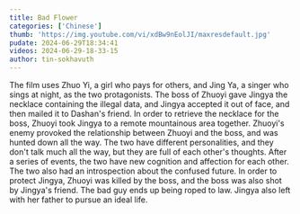 ```yaml
---
title: Bad Flower
categories: ['Chinese']
thumb: 'https://img.youtube.com/vi/xdBw9nEolJI/maxresdefault.jpg'
pudate: 2024-06-29T18:34:41
videos: 2024-06-29-18-33-15
author: tin-sokhavuth
---
```

The film uses Zhuo Yi, a girl who pays for others, and Jing Ya, a singer who sings at night, as the two protagonists. The boss of Zhuoyi gave Jingya the necklace containing the illegal data, and Jingya accepted it out of face, and then mailed it to Dashan's friend. In order to retrieve the necklace for the boss, Zhuoyi took Jingya to a remote mountainous area together. Zhuoyi's enemy provoked the relationship between Zhuoyi and the boss, and was hunted down all the way. The two have different personalities, and they don't talk much all the way, but they are full of each other's thoughts. After a series of events, the two have new cognition and affection for each other. The two also had an introspection about the confused future. In order to protect Jingya, Zhuoyi was killed by the boss, and the boss was also shot by Jingya's friend. The bad guy ends up being roped to law. Jingya also left with her father to pursue an ideal life.